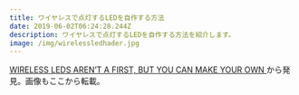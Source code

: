 ```yaml
---
title: ワイヤレスで点灯するLEDを自作する方法
date: 2019-06-02T06:24:28.244Z
description: ワイヤレスで点灯するLEDを自作する方法を紹介します。
image: /img/wirelessledhader.jpg
---
```

[WIRELESS LEDS AREN’T A FIRST, BUT YOU CAN MAKE YOUR OWN](https://hackaday.com/2019/05/28/wireless-leds-arent-a-first-but-you-can-make-your-own/)から発見。画像もここから転載。
